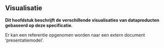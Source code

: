 Visualisatie
------------

**Dit hoofdstuk beschrijft de verschillende visualisaties van dataproducten
gebaseerd op deze specificatie.**

Er kan een referentie opgenomen worden naar een extern document
‘presentatiemodel’.

